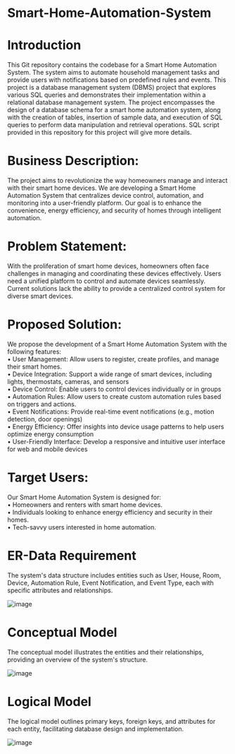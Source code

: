 # Smart-Home-Automation-System

# Introduction

This Git repository contains the codebase for a Smart Home Automation System. The system aims to automate household management tasks and provide users with notifications based on predefined rules and events.
This project is a database management system (DBMS) project that explores various SQL queries and demonstrates their implementation within a relational database management system. The project encompasses the design of a database schema for a smart home automation system, along with the creation of tables, insertion of sample data, and execution of SQL queries to perform data manipulation and retrieval operations.
SQL script provided in this repository for this project will give more details.

# Business Description:
The project aims to revolutionize the way homeowners manage and interact with their smart home devices. We are developing a Smart Home Automation System that centralizes device control, automation, and monitoring into a user-friendly platform. Our goal is to enhance the convenience, energy efficiency, and security of homes through intelligent automation.

# Problem Statement:
With the proliferation of smart home devices, homeowners often face challenges in managing and coordinating these devices effectively. Users need a unified platform to control and automate devices seamlessly. Current solutions lack the ability to provide a centralized control system for diverse smart devices.

# Proposed Solution:
We propose the development of a Smart Home Automation System with the following features:<br>
•	User Management: Allow users to register, create profiles, and manage their smart homes.<br>
•	Device Integration: Support a wide range of smart devices, including lights, thermostats, cameras, and sensors<br>
•	Device Control: Enable users to control devices individually or in groups<br>
•	Automation Rules: Allow users to create custom automation rules based on triggers and actions.<br>
•	Event Notifications: Provide real-time event notifications (e.g., motion detection, door openings)<br>
•	Energy Efficiency: Offer insights into device usage patterns to help users optimize energy consumption<br>
•	User-Friendly Interface: Develop a responsive and intuitive user interface for web and mobile devices<br>

# Target Users:
Our Smart Home Automation System is designed for:<br>
•	Homeowners and renters with smart home devices.<br>
•	Individuals looking to enhance energy efficiency and security in their homes.<br>
•	Tech-savvy users interested in home automation.<br>

# ER-Data Requirement
The system's data structure includes entities such as User, House, Room, Device, Automation Rule, Event Notification, and Event Type, each with specific attributes and relationships.

![image](https://github.com/mkarodka/Smart-Home-Automation-System/assets/108047751/e90a4a7a-964f-4422-a36c-03298f50fe5b)


# Conceptual Model
The conceptual model illustrates the entities and their relationships, providing an overview of the system's structure.

![image](https://github.com/mkarodka/Smart-Home-Automation-System/assets/108047751/297c26d6-d69a-4ff6-9498-57c71a70977c)


# Logical Model
The logical model outlines primary keys, foreign keys, and attributes for each entity, facilitating database design and implementation.

![image](https://github.com/mkarodka/Smart-Home-Automation-System/assets/108047751/9e1904db-3e4a-43bd-a4d0-29303962d09f)
